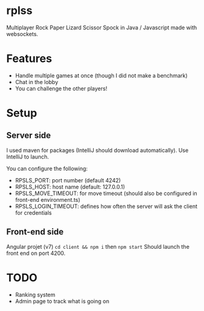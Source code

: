 # rplss

Multiplayer Rock Paper Lizard Scissor Spock in Java / Javascript made with websockets.

# Features

- Handle multiple games at once (though I did not make a benchmark)
- Chat in the lobby
- You can challenge the other players!

# Setup

## Server side
I used maven for packages (IntelliJ should download automatically).
Use IntelliJ to launch.

You can configure the following:
- RPSLS_PORT: port number (default 4242)
- RPSLS_HOST: host name (default: 127.0.0.1)
- RPSLS_MOVE_TIMEOUT: for move timeout (should also be configured in front-end environment.ts)
- RPSLS_LOGIN_TIMEOUT: defines how often the server will ask the client for credentials

## Front-end side
Angular projet (v7)
```cd client && npm i```
then ```npm start```
Should launch the front end on port 4200.

# TODO

- Ranking system
- Admin page to track what is going on

